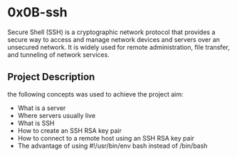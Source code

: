 # 0x0B-ssh
Secure Shell (SSH) is a cryptographic network protocol that provides a secure way to access and manage network devices and servers over an unsecured network. It is widely used for remote administration, file transfer, and tunneling of network services.
## Project Description
the following concepts was used to achieve the project aim:
- What is a server
- Where servers usually live
- What is SSH
- How to create an SSH RSA key pair
- How to connect to a remote host using an SSH RSA key pair
- The advantage of using #!/usr/bin/env bash instead of /bin/bash
